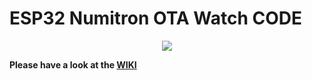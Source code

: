 # ESP32 Numitron OTA Watch CODE

<p align="center"> 
<img src="https://raw.githubusercontent.com/wiki/lemmi25/ESP32-Numitron-OTA-Watch/images/Additional/intro.gif">
</p>

**Please have a look at the [WIKI](https://github.com/lemmi25/ESP32-Numitron-OTA-Watch/wiki/CNC)**
